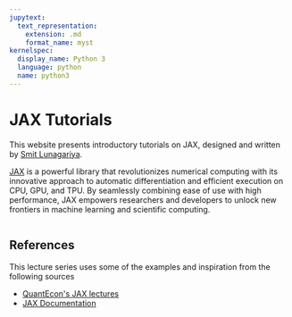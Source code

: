 ```yaml
---
jupytext:
  text_representation:
    extension: .md
    format_name: myst
kernelspec:
  display_name: Python 3
  language: python
  name: python3
---
```


# JAX Tutorials

This website presents introductory tutorials on JAX, designed and written by [Smit Lunagariya](https://smit-create.github.io/intro.html).

[JAX](https://jax.readthedocs.io/en/latest/notebooks/quickstart.html) is a powerful library that revolutionizes numerical computing with its
innovative approach to automatic differentiation and efficient execution
on CPU, GPU, and TPU. By seamlessly combining ease of use with high
performance, JAX empowers researchers and developers to unlock new
frontiers in machine learning and scientific computing.

```{tableofcontents}
```

## References

This lecture series uses some of the examples and inspiration from the following sources

- [QuantEcon's JAX lectures](https://jax.quantecon.org/)
- [JAX Documentation](https://jax.readthedocs.io/en/latest/index.html)
